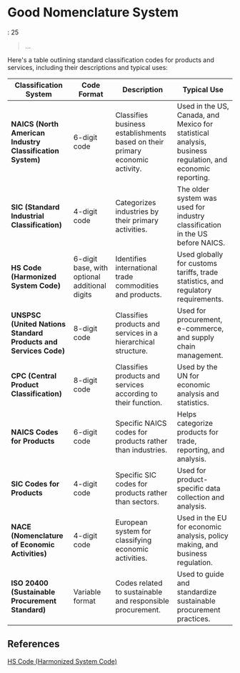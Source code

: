 # Good Nomenclature  System

: 25

> …
> 

Here's a table outlining standard classification codes for products and services, including their descriptions and typical uses:

| **Classification System** | **Code Format** | **Description** | **Typical Use** |
| --- | --- | --- | --- |
| **NAICS (North American Industry Classification System)** | 6-digit code | Classifies business establishments based on their primary economic activity. | Used in the US, Canada, and Mexico for statistical analysis, business regulation, and economic reporting. |
| **SIC (Standard Industrial Classification)** | 4-digit code | Categorizes industries by their primary activities. | The older system was used for industry classification in the US before NAICS. |
| **HS Code (Harmonized System Code)** | 6-digit base, with optional additional digits | Identifies international trade commodities and products. | Used globally for customs tariffs, trade statistics, and regulatory requirements. |
| **UNSPSC (United Nations Standard Products and Services Code)** | 8-digit code | Classifies products and services in a hierarchical structure. | Used for procurement, e-commerce, and supply chain management. |
| **CPC (Central Product Classification)** | 8-digit code | Classifies products and services according to their function. | Used by the UN for economic analysis and statistics. |
| **NAICS Codes for Products** | 6-digit code | Specific NAICS codes for products rather than industries. | Helps categorize products for trade, reporting, and analysis. |
| **SIC Codes for Products** | 4-digit code | Specific SIC codes for products rather than sectors. | Used for product-specific data collection and analysis. |
| **NACE (Nomenclature of Economic Activities)** | 4-digit code | European system for classifying economic activities. | Used in the EU for economic analysis, policy making, and business regulation. |
| **ISO 20400 (Sustainable Procurement Standard)** | Variable format | Codes related to sustainable and responsible procurement. | Used to guide and standardize sustainable procurement practices. |

## References

[HS Code (Harmonized System Code)](Good%20Nomenclature%20System%2017ac0f5171ec81e0980ae55c6b76bb86/HS%20Code%20(Harmonized%20System%20Code)%2017ac0f5171ec812aa77df7196b587135.md)